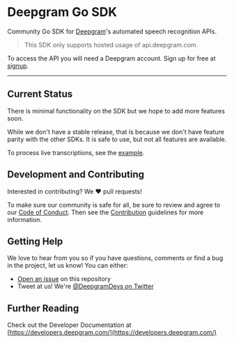 # Deepgram Go SDK

Community Go SDK for [Deepgram](https://www.deepgram.com/)'s automated speech recognition APIs.

> This SDK only supports hosted usage of api.deepgram.com.

To access the API you will need a Deepgram account. Sign up for free at [signup][signup].

---

## Current Status

There is minimal functionality on the SDK but we hope to add more features soon.

While we don't have a stable release, that is because we don't have feature parity with the other SDKs. It is safe to use, but not all features are available.

To process live transcriptions, see the [example](/examples/liveTranscription_example.go).


## Development and Contributing

Interested in contributing? We ❤️ pull requests!

To make sure our community is safe for all, be sure to review and agree to our
[Code of Conduct](./CODE_OF_CONDUCT.md). Then see the
[Contribution](./CONTRIBUTING.md) guidelines for more information.

## Getting Help

We love to hear from you so if you have questions, comments or find a bug in the
project, let us know! You can either:

- [Open an issue](https://github.com/deepgram-devs/deepgram-go-sdk/issues/new) on this repository
- Tweet at us! We're [@DeepgramDevs on Twitter](https://twitter.com/DeepgramDevs)

## Further Reading

Check out the Developer Documentation at [https://developers.deepgram.com/](https://developers.deepgram.com/)

[signup]: https://console.deepgram.com/signup?utm_medium=github&utm_source=DEVREL&utm_content=deepgram-go-sdk
[license]: LICENSE.txt
